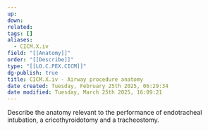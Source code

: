 ```yaml
---
up: 
down: 
related: 
tags: []
aliases:
  - CICM.X.iv
field: "[[Anatomy]]"
order: "[[Describe]]"
type: "[[LO.C.PEX.CICM]]"
dg-publish: true
title: CICM.X.iv - Airway procedure anatomy
date created: Tuesday, February 25th 2025, 06:29:34
date modified: Tuesday, March 25th 2025, 16:09:21
---
```


Describe the anatomy relevant to the performance of endotracheal intubation, a cricothyroidotomy and a tracheostomy.
